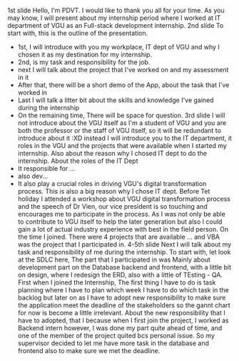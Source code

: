 1st slide
Hello, I'm PDVT. I would like to thank you all for your time. As you may know, I will present about my internship period where I worked at IT department of VGU as an Full-stack development internship.
2nd slide
To start with, this is the outline of the presentation. 
* 1st, I will introduce with you my workplace, IT dept of VGU and why I chosen it as my destination for my internship.
* 2nd, is my task and responsibility for the job.
* next I will talk about the project that I've worked on and my assessment in it
* After that, there will be a short demo of the App, about the task that I've worked in 
* Last I will talk a litter bit about the skills and knowledge I've gained during the internship
* On the remaining time, There will be space for question.
3rd slide
I will not introduce about the VGU itself as I'm a student of VGU and you are both the professor or the staff of VGU itself, so it will be redundant to introduce about it :XD instead I will introduce you to the IT department, it roles in the VGU and the projects that were available when I started my internship. Also about the reason why I chosed IT dept to do the internship.
About the roles of the IT Dept
* It responsible for ...
* also dev...
* It also play a crucial roles in driving VGU's digital transformation process. This is also a big reason why I chose IT dept. Before Tet holiday I attended a workshop about VGU digital transformation process and the speech of Dr Vien, our vice president is so touching and encourages me to participate in the process. As I was not only be able to contribute to VGU itself to help the later generation but also I could gain a lot of actual industry experience with best in the field person.
On the time I joined. There were 4 projects that are available 
... and VBA was the project that I participated in.
4-5th slide
Next I will talk about my task and responsibility of me during the internship.
To start with, let look at the SDLC here, The part that I participated in was Mainly about development part on the Database backend and frontend, with a little bit on design, where I redesign the ERD, also with a little of TEsting - QA. 
First when I joined the Internship, The first thing I have to do is task planning where I have to plan which week I have to do which task in the backlog but later on as I have to adopt new responsibility to make sure the application meet the deadline of the stakeholders so the gannt chart for now is become a little irrelevant. About the new responsibility that I have to adopted, that I because when I first join the project, I worked as Backend intern however, I was done my part quite ahead of time, and one of the member of the project quited bcs personal issue. So my supervisor decided to let me have more task in the database and frontend also to make sure we met the deadline. 

